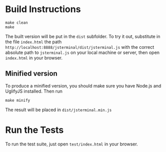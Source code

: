 Build Instructions
==================

    make clean
    make

The built version will be put in the `dist` subfolder.
To try it out, substitute in the file `index.html` the path `http://localhost:8888/jsterminal/dist/jsterminal.js` with the correct absolute path to `jsterminal.js` on your local machine or server, then open `index.html` in your browser.


Minified version
----------------

To produce a minified version, you should make sure you have Node.js and UglifyJS installed. Then run

    make minify

The result will be placed in `dist/jsterminal.min.js`


Run the Tests
=============

To run the test suite, just open `test/index.html` in your browser.